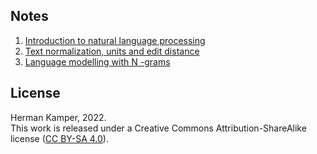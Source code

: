 ## Notes

01. [Introduction to natural language processing](notes/01_intro_notes.pdf)
02. [Text normalization, units and edit distance](notes/02_units_distance_notes.pdf)
03. [Language modelling with N -grams](notes/03_lm_ngrams_notes.pdf)


## License

Herman Kamper, 2022.  
This work is released under a Creative Commons Attribution-ShareAlike
license ([CC BY-SA 4.0](http://creativecommons.org/licenses/by-sa/4.0/)).
